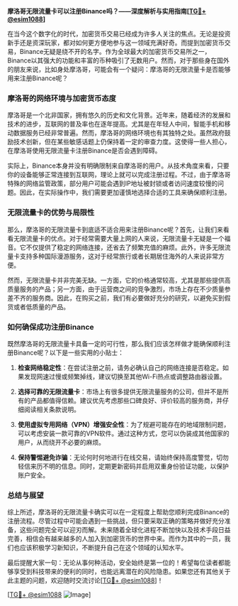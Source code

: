 **摩洛哥无限流量卡可以注册Binance吗？——深度解析与实用指南[[TG💪+ @esim1088](https://t.me/s/esim1088)]**

在当今这个数字化的时代，加密货币交易已经成为许多人关注的焦点。无论是投资新手还是资深玩家，都对如何更方便地参与这一领域充满好奇。而提到加密货币交易，Binance无疑是绕不开的名字。作为全球最大的加密货币交易所之一，Binance以其强大的功能和丰富的币种吸引了无数用户。然而，对于那些身在国外的朋友来说，比如身处摩洛哥，可能会有一个疑问：摩洛哥的无限流量卡是否能够用来注册Binance呢？

### **摩洛哥的网络环境与加密货币态度**

摩洛哥是一个北非国家，拥有悠久的历史和文化背景。近年来，随着经济的发展和技术的进步，互联网的普及率也在逐年提高。尤其是在年轻人中间，智能手机和移动数据服务已经非常普遍。然而，摩洛哥的网络环境也有其独特之处。虽然政府鼓励技术创新，但在某些敏感话题上仍保持着一定的审查力度。这使得一些人担心，在摩洛哥使用无限流量卡注册Binance是否会遇到障碍。

实际上，Binance本身并没有明确限制来自摩洛哥的用户。从技术角度来看，只要你的设备能够正常连接到互联网，理论上就可以完成注册过程。不过，由于摩洛哥特殊的网络监管政策，部分用户可能会遇到IP地址被封锁或者访问速度较慢的问题。因此，在实际操作中，我们需要更加谨慎地选择合适的工具来确保顺利注册。

### **无限流量卡的优势与局限性**

那么，摩洛哥的无限流量卡到底适不适合用来注册Binance呢？首先，让我们来看看无限流量卡的优点。对于经常需要大量上网的人来说，无限流量卡无疑是一个福音。它不仅提供了稳定的网络连接，还省去了频繁充值的麻烦。此外，许多无限流量卡支持多种国际漫游服务，这对于经常旅行或者长期居住海外的人来说非常方便。

然而，无限流量卡并非完美无缺。一方面，它的价格通常较高，尤其是那些提供高质量服务的产品；另一方面，由于运营商之间的竞争激烈，市场上存在不少质量参差不齐的服务商。因此，在购买之前，我们有必要做好充分的研究，以避免买到假货或者低质量的产品。

### **如何确保成功注册Binance**

既然摩洛哥的无限流量卡具备一定的可行性，那么我们应该怎样做才能确保顺利注册Binance呢？以下是一些实用的小贴士：

1. **检查网络稳定性**：在尝试注册之前，请务必确认自己的网络连接是否稳定。如果发现网速过慢或频繁掉线，建议切换至其他Wi-Fi热点或调整路由器设置。
   
2. **选择可靠的无限流量卡**：市场上有很多提供无限流量服务的公司，但并不是所有的产品都值得信赖。建议优先考虑那些口碑良好、评价较高的服务商，并仔细阅读相关条款说明。

3. **使用虚拟专用网络（VPN）增强安全性**：为了规避可能存在的地域限制问题，可以考虑安装一款可靠的VPN软件。通过这种方式，您可以伪装成其他国家的用户，从而绕开不必要的麻烦。

4. **保持警惕避免诈骗**：无论何时何地进行在线交易，请始终保持高度警觉，切勿轻信来历不明的信息。同时，定期更新密码并启用双重身份验证功能，以保护账户安全。

### **总结与展望**

综上所述，摩洛哥的无限流量卡确实可以在一定程度上帮助您顺利完成Binance的注册流程。尽管过程中可能会遇到一些挑战，但只要采取正确的策略并做好充分准备，这些问题完全可以迎刃而解。未来随着全球化进程不断加快以及技术手段日益完善，相信会有越来越多的人加入到加密货币的世界中来。而作为其中的一员，我们也应该积极学习新知识，不断提升自己在这个领域的认知水平。

最后提醒大家一句：无论从事何种活动，安全始终是第一位的！希望每位读者都能够享受到科技带来的便利的同时，也能远离潜在的风险隐患。如果您还有其他关于此主题的问题，欢迎随时交流讨论[[TG💪+ @esim1088](https://t.me/s/esim1088)]！

[[TG💪+ @esim1088](https://t.me/s/esim1088) ![Image](https://i.postimg.cc/4NQfJmqS/Snipaste-2025-05-13-00-14-12.png)]